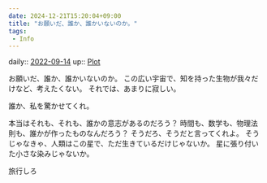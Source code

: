 ```yaml
---
date: 2024-12-21T15:20:04+09:00
title: "お願いだ、誰か、誰かいないのか。"
tags:
 - Info
---
```


daily:: [2022-09-14](Daily_Note/2022-09-14.md)
up:: [Plot](../Teino/Bar/Novel/Chaos/Plot.md)

お願いだ、誰か、誰かいないのか。
この広い宇宙で、知を持った生物が我々だけなど、考えたくない。
それでは、あまりに寂しい。

誰か、私を驚かせてくれ。

本当はそれも、それも、誰かの意志があるのだろう？
時間も、数学も、物理法則も、誰かが作ったものなんだろう？
そうだろ、そうだと言ってくれよ。
そうじゃなきゃ、人類はこの星で、ただ生きているだけじゃないか。
星に張り付いた小さな染みじゃないか。


旅行しろ